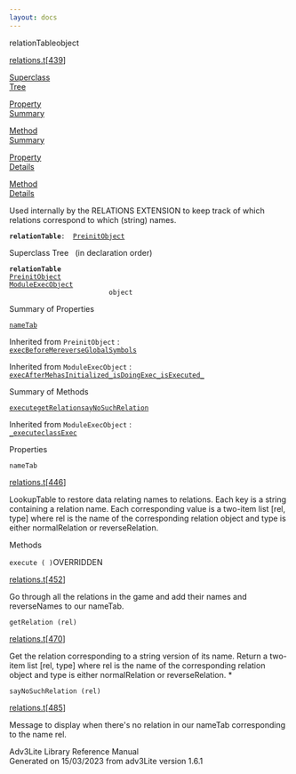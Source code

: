 ```yaml
---
layout: docs
---
```

<span class="title">relationTable</span><span class="type">object</span>

[relations.t](../file/relations.t.html)\[[439](../source/relations.t.html#439)\]

[Superclass  
Tree](#_SuperClassTree_)

[Property  
Summary](#_PropSummary_)

[Method  
Summary](#_MethodSummary_)

[Property  
Details](#_Properties_)

[Method  
Details](#_Methods_)



Used internally by the RELATIONS EXTENSION to keep track of which
relations correspond to which (string) names.

**`relationTable`**` :   `[`PreinitObject`](../object/PreinitObject.html)



<span id="_SuperClassTree_"></span>



<span class="hdln">Superclass Tree</span>   (in declaration order)



**`relationTable`**  
[`PreinitObject`](../object/PreinitObject.html)  
[`ModuleExecObject`](../object/ModuleExecObject.html)  
`                         object`  
<span id="_PropSummary_"></span>



<span class="hdln">Summary of Properties</span>  



[`nameTab`](#nameTab)

Inherited from `PreinitObject` :  
[`execBeforeMe`](../object/PreinitObject.html#execBeforeMe)[`reverseGlobalSymbols`](../object/PreinitObject.html#reverseGlobalSymbols)

Inherited from `ModuleExecObject` :  
[`execAfterMe`](../object/ModuleExecObject.html#execAfterMe)[`hasInitialized_`](../object/ModuleExecObject.html#hasInitialized_)[`isDoingExec_`](../object/ModuleExecObject.html#isDoingExec_)[`isExecuted_`](../object/ModuleExecObject.html#isExecuted_)

<span id="_MethodSummary_"></span>



<span class="hdln">Summary of Methods</span>  



[`execute`](#execute)[`getRelation`](#getRelation)[`sayNoSuchRelation`](#sayNoSuchRelation)



Inherited from `ModuleExecObject` :  
[`_execute`](../object/ModuleExecObject.html#_execute)[`classExec`](../object/ModuleExecObject.html#classExec)

<span id="_Properties_"></span>



<span class="hdln">Properties</span>  



<span id="nameTab"></span>

`nameTab`

[relations.t](../file/relations.t.html)\[[446](../source/relations.t.html#446)\]



LookupTable to restore data relating names to relations. Each key is a
string containing a relation name. Each corresponding value is a
two-item list \[rel, type\] where rel is the name of the corresponding
relation object and type is either normalRelation or reverseRelation.



<span id="_Methods_"></span>



<span class="hdln">Methods</span>  



<span id="execute"></span>

`execute ( )`<span class="rem">OVERRIDDEN</span>

[relations.t](../file/relations.t.html)\[[452](../source/relations.t.html#452)\]



Go through all the relations in the game and add their names and
reverseNames to our nameTab.



<span id="getRelation"></span>

`getRelation (rel)`

[relations.t](../file/relations.t.html)\[[470](../source/relations.t.html#470)\]



Get the relation corresponding to a string version of its name. Return a
two-item list \[rel, type\] where rel is the name of the corresponding
relation object and type is either normalRelation or reverseRelation. \*



<span id="sayNoSuchRelation"></span>

`sayNoSuchRelation (rel)`

[relations.t](../file/relations.t.html)\[[485](../source/relations.t.html#485)\]



Message to display when there's no relation in our nameTab corresponding
to the name rel.





Adv3Lite Library Reference Manual  
Generated on 15/03/2023 from adv3Lite version 1.6.1


